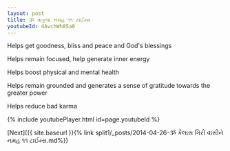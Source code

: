 ```yaml
---
layout: post
title: ૐ વાકુલા નમહ ૧૧ ટાઈમ્સ
youtubeId: 4AvchWh85a0
---
```

 
 
Helps get goodness, bliss and peace and God's blessings
 
Helps remain focused, help generate inner energy 
 
Helps boost physical and mental health 
 
Helps remain grounded and generates a sense of gratitude towards the greater power 
 
Helps reduce bad karma
 
 
 
 


{% include youtubePlayer.html id=page.youtubeId %}
 
[Next]({{ site.baseurl }}{% link  split1/_posts/2014-04-26-ૐ કૈલાસ ગિરી વાસીને નમહ ૧૧ ટાઈમ્સ.md%})
 
